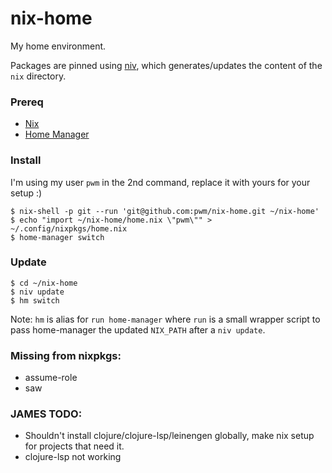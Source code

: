 # nix-home

My home environment.

Packages are pinned using [niv](https://github.com/nmattia/niv), which generates/updates the content of the `nix` directory.

### Prereq

- [Nix](https://nixos.org/nix/manual/#sect-macos-installation)
- [Home Manager](https://github.com/rycee/home-manager#installation)

### Install

I'm using my user `pwm` in the 2nd command, replace it with yours for your setup :)

```
$ nix-shell -p git --run 'git@github.com:pwm/nix-home.git ~/nix-home'
$ echo "import ~/nix-home/home.nix \"pwm\"" > ~/.config/nixpkgs/home.nix
$ home-manager switch
```

### Update

```
$ cd ~/nix-home
$ niv update
$ hm switch
```

Note:
`hm` is alias for `run home-manager` where `run` is a small wrapper script to pass
home-manager the updated `NIX_PATH` after a `niv update`.

### Missing from nixpkgs:

- assume-role
- saw

### JAMES TODO:

- Shouldn't install clojure/clojure-lsp/leinengen globally, make nix setup for projects that need it.
- clojure-lsp not working
